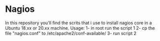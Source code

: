 # Nagios
In this repository you'll find the scrits that i use to install nagios core in a Ubuntu 18.xx or 20.xx machine.  Usage: 1- in root run the script 1 2- cp the file "nagios.conf" to /etc/apache2/conf-available/ 3- run script 2
